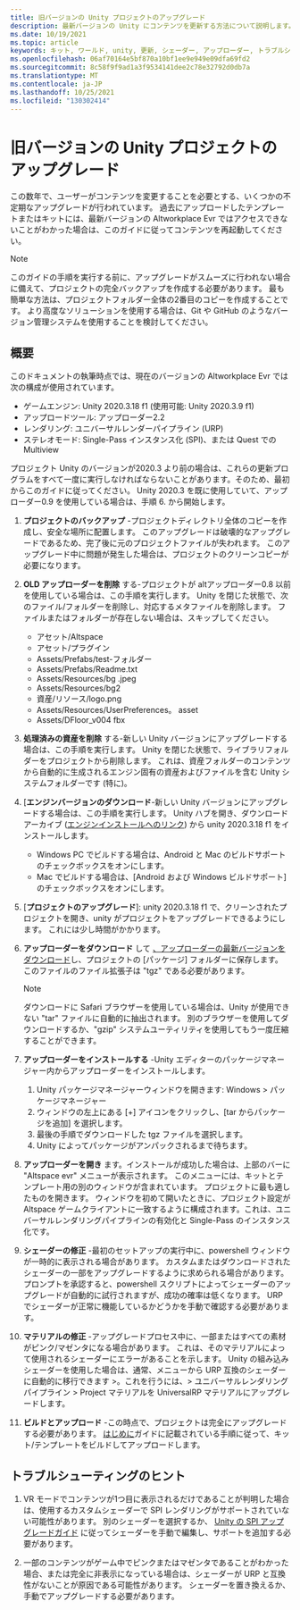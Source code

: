 ```yaml
---
title: 旧バージョンの Unity プロジェクトのアップグレード
description: 最新バージョンの Unity にコンテンツを更新する方法について説明します。
ms.date: 10/19/2021
ms.topic: article
keywords: キット, ワールド, unity, 更新, シェーダー, アップローダー, トラブルシューティング
ms.openlocfilehash: 06af70164e5bf870a10bf1ee9e949e09dfa69fd2
ms.sourcegitcommit: 8c58f9f9ad1a3f9534141dee2c78e32792d0db7a
ms.translationtype: MT
ms.contentlocale: ja-JP
ms.lasthandoff: 10/25/2021
ms.locfileid: "130302414"
---
```

<a name="upgrading-old-unity-projects"></a>旧バージョンの Unity プロジェクトのアップグレード
=============================

この数年で、ユーザーがコンテンツを変更することを必要とする、いくつかの不定期なアップグレードが行われています。 過去にアップロードしたテンプレートまたはキットには、最新バージョンの Altworkplace Evr ではアクセスできないことがわかった場合は、このガイドに従ってコンテンツを再起動してください。

> [!NOTE]
> このガイドの手順を実行する前に、アップグレードがスムーズに行われない場合に備えて、プロジェクトの完全バックアップを作成する必要があります。 最も簡単な方法は、プロジェクトフォルダー全体の2番目のコピーを作成することです。 より高度なソリューションを使用する場合は、Git や GitHub のようなバージョン管理システムを使用することを検討してください。

<a name="overview"></a>概要
---------

このドキュメントの執筆時点では、現在のバージョンの Altworkplace Evr では次の構成が使用されています。

* ゲームエンジン: Unity 2020.3.18 f1 (使用可能: Unity 2020.3.9 f1)
* アップロードツール: アップローダー2.2
* レンダリング: ユニバーサルレンダーパイプライン (URP)
* ステレオモード: Single-Pass インスタンス化 (SPI)、または Quest での Multiview

プロジェクト Unity のバージョンが2020.3 より前の場合は、これらの更新プログラムをすべて一度に実行しなければならないことがあります。そのため、最初からこのガイドに従ってください。 Unity 2020.3 を既に使用していて、アップローダー0.9 を使用している場合は、手順 6. から開始します。

1. **プロジェクトのバックアップ** -プロジェクトディレクトリ全体のコピーを作成し、安全な場所に配置します。 このアップグレードは破壊的なアップグレードであるため、完了後に元のプロジェクトファイルが失われます。
    このアップグレード中に問題が発生した場合は、プロジェクトのクリーンコピーが必要になります。

2. **OLD アップローダーを削除** する-プロジェクトが altアップローダー0.8 以前を使用している場合は、この手順を実行します。 Unity を閉じた状態で、次のファイル/フォルダーを削除し、対応するメタファイルを削除します。 ファイルまたはフォルダーが存在しない場合は、スキップしてください。

    * アセット/Altspace
    * アセット/プラグイン
    * Assets/Prefabs/test-フォルダー
    * Assets/Prefabs/Readme.txt
    * Assets/Resources/bg .jpeg
    * Assets/Resources/bg2
    * 資産/リソース/logo.png
    * Assets/Resources/UserPreferences。 asset
    * Assets/DFloor_v004 fbx

3. **処理済みの資産を削除** する-新しい Unity バージョンにアップグレードする場合は、この手順を実行します。 Unity を閉じた状態で、ライブラリフォルダーをプロジェクトから削除します。 これは、資産フォルダーのコンテンツから自動的に生成されるエンジン固有の資産およびファイルを含む Unity システムフォルダーです (特に)。

4. [**エンジンバージョンのダウンロード**-新しい Unity バージョンにアップグレードする場合は、この手順を実行します。 Unity ハブを開き、ダウンロードアーカイブ ([エンジンインストールへのリンク](unityhub://2020.3.18f1/a7d1c678663c)) から unity 2020.3.18 f1 をインストールします。
    * Windows PC でビルドする場合は、Android と Mac のビルドサポートのチェックボックスをオンにします。
    * Mac でビルドする場合は、[Android および Windows ビルドサポート] のチェックボックスをオンにします。

5. [**プロジェクトのアップグレード**]: unity 2020.3.18 f1 で、クリーンされたプロジェクトを開き、unity がプロジェクトをアップグレードできるようにします。
    これには少し時間がかかります。

6. **アップローダーをダウンロード** して [、アップローダーの最新バージョンをダウンロード](https://aka.ms/AvrUrpUploader)し、プロジェクトの [パッケージ] フォルダーに保存します。 このファイルのファイル拡張子は "tgz" である必要があります。
    > [!NOTE]
    > ダウンロードに Safari ブラウザーを使用している場合は、Unity が使用できない "tar" ファイルに自動的に抽出されます。 別のブラウザーを使用してダウンロードするか、"gzip" システムユーティリティを使用してもう一度圧縮することができます。
    
7. **アップローダーをインストールする** -Unity エディターのパッケージマネージャー内からアップローダーをインストールします。
    1. Unity パッケージマネージャーウィンドウを開きます: Windows > パッケージマネージャー
    2. ウィンドウの左上にある [+] アイコンをクリックし、[tar からパッケージを追加] を選択します。
    3. 最後の手順でダウンロードした tgz ファイルを選択します。
    4. Unity によってパッケージがアンパックされるまで待ちます。

8. **アップローダーを開き** ます。インストールが成功した場合は、上部のバーに "Altspace evr" メニューが表示されます。
    このメニューには、キットとテンプレート用の別のウィンドウが含まれています。 プロジェクトに最も適したものを開きます。
    ウィンドウを初めて開いたときに、プロジェクト設定が Altspace ゲームクライアントに一致するように構成されます。これは、ユニバーサルレンダリングパイプラインの有効化と Single-Pass のインスタンス化です。

9. **シェーダーの修正** -最初のセットアップの実行中に、powershell ウィンドウが一時的に表示される場合があります。
    カスタムまたはダウンロードされたシェーダーの一部をアップグレードするように求められる場合があります。 プロンプトを承認すると、powershell スクリプトによってシェーダーのアップグレードが自動的に試行されますが、成功の確率は低くなります。 URP でシェーダーが正常に機能しているかどうかを手動で確認する必要があります。

10. **マテリアルの修正** -アップグレードプロセス中に、一部またはすべての素材がピンク/マゼンタになる場合があります。 これは、そのマテリアルによって使用されるシェーダーにエラーがあることを示します。 Unity の組み込みシェーダーを使用した場合は、通常、メニューから URP 互換のシェーダーに自動的に移行できます >。これを行うには、> ユニバーサルレンダリングパイプライン > Project マテリアルを UniversalRP マテリアルにアップグレードします。

11. **ビルドとアップロード** -この時点で、プロジェクトは完全にアップグレードする必要があります。 [はじめに](world-building-toolkit-getting-started.md)ガイドに記載されている手順に従って、キット/テンプレートをビルドしてアップロードします。

<a name="troubleshooting-tips"></a>トラブルシューティングのヒント
---------------------

1. VR モードでコンテンツが1つ目に表示されるだけであることが判明した場合は、使用するカスタムシェーダーで SPI レンダリングがサポートされていない可能性があります。 別のシェーダーを選択するか、 [Unity の SPI アップグレードガイド](https://docs.unity3d.com/Manual/SinglePassInstancing.html) に従ってシェーダーを手動で編集し、サポートを追加する必要があります。

2. 一部のコンテンツがゲーム中でピンクまたはマゼンタであることがわかった場合、または完全に非表示になっている場合は、シェーダーが URP と互換性がないことが原因である可能性があります。 シェーダーを置き換えるか、手動でアップグレードする必要があります。